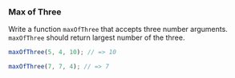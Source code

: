 ### Max of Three

Write a function `maxOfThree` that accepts three number arguments. `maxOfThree`
should return largest number of the three.

```javascript
maxOfThree(5, 4, 10); // => 10

maxOfThree(7, 7, 4); // => 7
```
